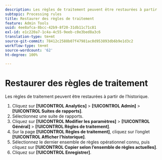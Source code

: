 ```yaml
---
description: Les règles de traitement peuvent être restaurées à partir de l’historique.
subtopic: Processing rules
title: Restaurer des règles de traitement
feature: Admin Tools
uuid: 4ee8afca-8bcc-42b9-8f20-31db11c71c81
exl-id: e1c220a7-1c4a-4c55-9eeb-c0e3bed8a3c6
translation-type: tm+mt
source-git-commit: 78412c2588b07f47981ac0d953893db6b9e1d3c2
workflow-type: tm+mt
source-wordcount: '62'
ht-degree: 100%

---
```


# Restaurer des règles de traitement

Les règles de traitement peuvent être restaurées à partir de l’historique.

1. Cliquez sur **[!UICONTROL Analytics]** > **[!UICONTROL Admin]** > **[!UICONTROL Suites de rapports]**.
1. Sélectionnez une suite de rapports.
1. Cliquez sur **[!UICONTROL Modifier les paramètres]** > **[!UICONTROL Général]** > **[!UICONTROL Règles de traitement]**.
1. Sur la page **[!UICONTROL Règles de traitement]**, cliquez sur l’onglet **[!UICONTROL Afficher l’historique]**.
1. Sélectionnez le dernier ensemble de règles opérationnel connu, puis cliquez sur **[!UICONTROL Copier selon l’ensemble de règles actuelles]**.
1. Cliquez sur **[!UICONTROL Enregistrer]**.
